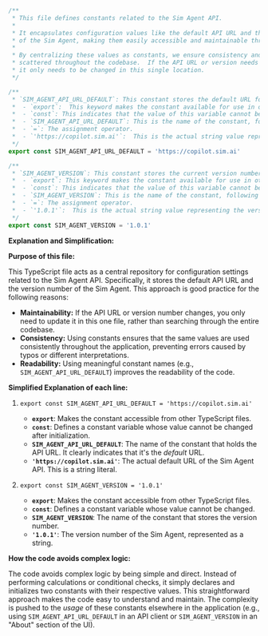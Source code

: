 ```typescript
/**
 * This file defines constants related to the Sim Agent API.
 *
 * It encapsulates configuration values like the default API URL and the current version
 * of the Sim Agent, making them easily accessible and maintainable throughout the application.
 *
 * By centralizing these values as constants, we ensure consistency and avoid "magic strings"
 * scattered throughout the codebase.  If the API URL or version needs to be updated,
 * it only needs to be changed in this single location.
 */

/**
 * `SIM_AGENT_API_URL_DEFAULT`: This constant stores the default URL for the Sim Agent API.
 *  - `export`:  This keyword makes the constant available for use in other modules of the application.
 *  - `const`: This indicates that the value of this variable cannot be changed after it's initialized.
 *  - `SIM_AGENT_API_URL_DEFAULT`: This is the name of the constant, following a common convention of using ALL_CAPS for constants.
 *  - `=`: The assignment operator.
 *  - `'https://copilot.sim.ai'`:  This is the actual string value representing the default API endpoint.  This is the URL where the application will communicate with the Sim Agent backend by default.
 */
export const SIM_AGENT_API_URL_DEFAULT = 'https://copilot.sim.ai'

/**
 * `SIM_AGENT_VERSION`: This constant stores the current version number of the Sim Agent.
 *  - `export`: This keyword makes the constant available for use in other modules of the application.
 *  - `const`: This indicates that the value of this variable cannot be changed after it's initialized.
 *  - `SIM_AGENT_VERSION`: This is the name of the constant, following a common convention of using ALL_CAPS for constants.
 *  - `=`: The assignment operator.
 *  - `'1.0.1'`:  This is the actual string value representing the version number.  This could be used for tracking updates, compatibility checks, or displaying the current version to the user.  Following semantic versioning conventions (MAJOR.MINOR.PATCH).
 */
export const SIM_AGENT_VERSION = '1.0.1'
```

**Explanation and Simplification:**

**Purpose of this file:**

This TypeScript file acts as a central repository for configuration settings related to the Sim Agent API.  Specifically, it stores the default API URL and the version number of the Sim Agent. This approach is good practice for the following reasons:

*   **Maintainability:**  If the API URL or version number changes, you only need to update it in this one file, rather than searching through the entire codebase.
*   **Consistency:**  Using constants ensures that the same values are used consistently throughout the application, preventing errors caused by typos or different interpretations.
*   **Readability:** Using meaningful constant names (e.g., `SIM_AGENT_API_URL_DEFAULT`) improves the readability of the code.

**Simplified Explanation of each line:**

1.  `export const SIM_AGENT_API_URL_DEFAULT = 'https://copilot.sim.ai'`

    *   **`export`**: Makes the constant accessible from other TypeScript files.
    *   **`const`**: Defines a constant variable whose value cannot be changed after initialization.
    *   **`SIM_AGENT_API_URL_DEFAULT`**:  The name of the constant that holds the API URL.  It clearly indicates that it's the *default* URL.
    *   **`'https://copilot.sim.ai'`**:  The actual default URL of the Sim Agent API.  This is a string literal.

2.  `export const SIM_AGENT_VERSION = '1.0.1'`

    *   **`export`**:  Makes the constant accessible from other TypeScript files.
    *   **`const`**: Defines a constant variable whose value cannot be changed.
    *   **`SIM_AGENT_VERSION`**: The name of the constant that stores the version number.
    *   **`'1.0.1'`**: The version number of the Sim Agent, represented as a string.

**How the code avoids complex logic:**

The code avoids complex logic by being simple and direct.  Instead of performing calculations or conditional checks, it simply declares and initializes two constants with their respective values. This straightforward approach makes the code easy to understand and maintain.  The complexity is pushed to the *usage* of these constants elsewhere in the application (e.g., using `SIM_AGENT_API_URL_DEFAULT` in an API client or `SIM_AGENT_VERSION` in an "About" section of the UI).
